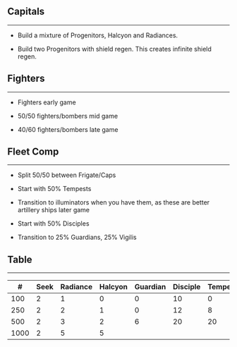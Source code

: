 ## Capitals
---
* Build a mixture of Progenitors, Halcyon and Radiances. 

* Build two Progenitors with shield regen.  This creates infinite shield regen.

## Fighters
---
* Fighters early game 

* 50/50 fighters/bombers mid game 

* 40/60 fighters/bombers late game

## Fleet Comp
---
* Split 50/50 between Frigate/Caps

* Start with 50% Tempests

* Transition to illuminators when you have them, as these are better artillery ships later game

* Start with 50% Disciples

* Transition to 25% Guardians, 25% Vigilis

## Table
---

| #    | Seek | Radiance | Halcyon | Guardian | Disciple | Tempest | Sentinel | Illuminator |
| ---- | ---- | -------- | ------- | -------- | -------- | ------- | -------- | ----------- |
| 100  | 2    | 1        | 0       | 0        | 10       | 0       | 0        | 0           |
| 250  | 2    | 2        | 1       | 0        | 12       | 8       | 0        | 0           |
| 500  | 2    | 3        | 2       | 6        | 20       | 20      | 0        | 0           |
| 1000 | 2    | 5        | 5       |          |          |         |          |             |
